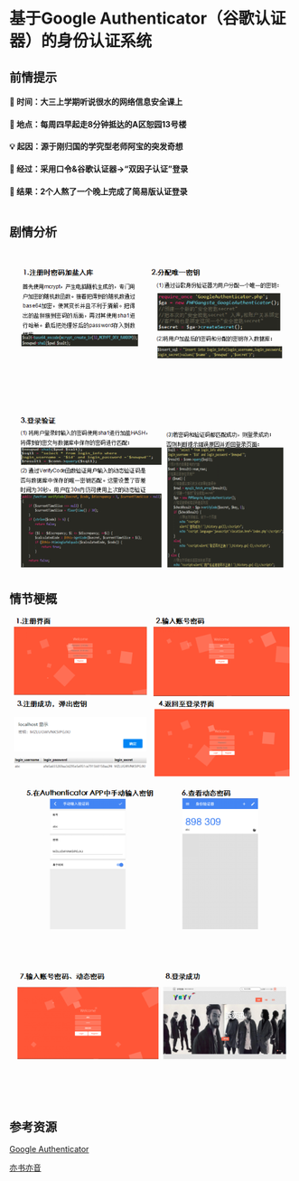 # 基于Google Authenticator（谷歌认证器）的身份认证系统



## 前情提示

#### :date: 时间：大三上学期听说很水的网络信息安全课上</br>
#### :runner: 地点：每周四早起走8分钟抵达的A区恕园13号楼</br>
#### :bulb: 起因：源于刚归国的学究型老师阿宝的突发奇想</br>
#### :hear_no_evil: 经过：采用口令&谷歌认证器→“双因子认证”登录</br>
#### :horse_racing: 结果：2个人熬了一个晚上完成了简易版认证登录</br></br>



## 剧情分析

![注册](https://raw.githubusercontent.com/Xuan0216/GoogleAuthenticator/master/img/show/1.png)
![登录](https://raw.githubusercontent.com/Xuan0216/GoogleAuthenticator/master/img/show/2.png)



## 情节梗概

![界面](https://raw.githubusercontent.com/Xuan0216/GoogleAuthenticator/master/img/show/3.png)
![验证](https://raw.githubusercontent.com/Xuan0216/GoogleAuthenticator/master/img/show/4.png)
![通过](https://raw.githubusercontent.com/Xuan0216/GoogleAuthenticator/master/img/show/5.png)



## 参考资源

[Google Authenticator](https://github.com/PHPGangsta/GoogleAuthenticator)</br>

[亦书亦音](https://github.com/slcyyy/ysyy)</br>
